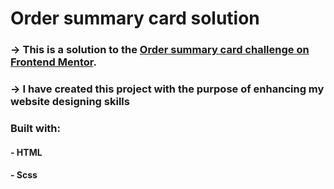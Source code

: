 # Order summary card solution

### -> This is a solution to the [Order summary card challenge on Frontend Mentor](https://www.frontendmentor.io/challenges/order-summary-component-QlPmajDUj).

### -> I have created this project with the purpose of enhancing my website designing skills

### Built with:
#### - HTML
#### - Scss